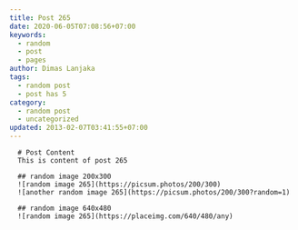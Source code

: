 ```yaml
---
title: Post 265
date: 2020-06-05T07:08:56+07:00
keywords:
  - random
  - post
  - pages
author: Dimas Lanjaka
tags:
  - random post
  - post has 5
category:
  - random post
  - uncategorized
updated: 2013-02-07T03:41:55+07:00
---
```


      # Post Content
      This is content of post 265

      ## random image 200x300
      ![random image 265](https://picsum.photos/200/300)
      ![another random image 265](https://picsum.photos/200/300?random=1)

      ## random image 640x480
      ![random image 265](https://placeimg.com/640/480/any)
      